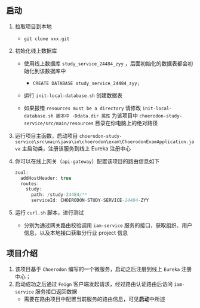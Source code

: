 ## 启动

1. 拉取项目到本地

   - `git clone xxx.git`

2. 初始化线上数据库

   - 使用线上数据库 `study_service_24484_zyy` ，后面初始化的数据表都会初始化到该数据库中
     - `CREATE DATABASE study_service_24484_zyy;`


   - 运行 `init-local-database.sh` 创建数据表
   - 如果报错 `resources must be a directory` 请修改 `init-local-database.sh 脚本中 -Ddata.dir 属性` 为该项目中 `choerodon-study-service/src/main/resources` 目录在你电脑上的绝对路径

3. 运行项目主函数，启动项目 `choerodon-study-service\src\main\java\io\choerodon\exam\ChoerodonExamApplication.java` 主启动类，注册该服务到线上 Eureka 注册中心

4. 你可以在线上网关（`api-gateway`）配置该项目的路由信息如下

   ```java
   zuul:
     addHostHeader: true
     routes:
       study:
         path: /study-24484/**
         serviceId: CHOERODON-STUDY-SERVICE-24484-ZYY
   ```

5. 运行 `curl.sh` 脚本，进行测试

   - 分别为通过网关路由校验调用 `iam-service` 服务的接口，获取组织、用户信息，以及本地接口获取分行业 project 信息

## 项目介绍

1. 该项目基于 `Choerodon` 编写的一个微服务，启动之后注册到线上 `Eureka` 注册中心；
2. 启动成功之后通过 `Feign` 客户端发起请求，经过路由认证路由后访问 `iam-service` 服务接口返回数据
   - 需要在路由项目中配置当前服务的路由信息，可见**启动**中所述